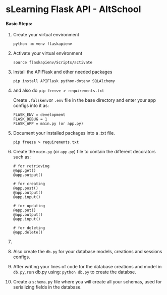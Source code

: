 # sLearning Flask API - AltSchool

#### Basic Steps:

1. Create your virtual environment

   ```
   python -m venv flaskapienv
   ```
2. Activate your virtual environment

   ```
   source flaskapienv/Scripts/activate
   ```
3. Install the APIFlask and other needed packages

   ```
   pip install APIFlask python-dotenv SQLAlchemy
   ```
4. and also do `pip freeze > requirements.txt`

   Create `.falskenv`or `.env` file in the base directory and enter your app configs into it as:

   ```
   FLASK_ENV = development
   FLASK_DEBUG = 1
   FLASK_APP = main.py (or app.py)
   ```
5. Document your installed packages into a .txt file.

   ```
   pip freeze > requirements.txt
   ```
6. Create the `main.py` (or `app.py`) file to contain the different decorators such as:

   ```
   # for retrieving
   @app.get()
   @app.output()

   # for creating
   @app.post()
   @app.output()
   @app.input()

   # for updating
   @app.put()
   @app.output()
   @app.input()

   # for deleting
   @app.delete()
   ```
7. 
8. Also create the `db.py` for your database models, creations and sessions configs.
9. After writing your lines of code for the database creations and model in `db.py`, run db.py using: `python db.py` to create the databse.
10. Create a `schema.py` file where you will create all your schemas, used for serializing fields in the database.
